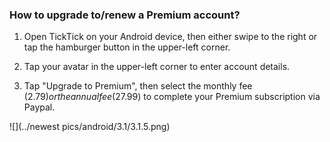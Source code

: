 ### How to upgrade to/renew a Premium account?

1. Open TickTick on your Android device, then either swipe to the right or tap the hamburger button in the upper-left corner.

2. Tap your avatar in the upper-left corner to enter account details.

3. Tap "Upgrade to Premium", then select the monthly fee ($2.79) or the annual fee ($27.99) to complete your Premium subscription via Paypal.



![](../newest pics/android/3.1/3.1.5.png)